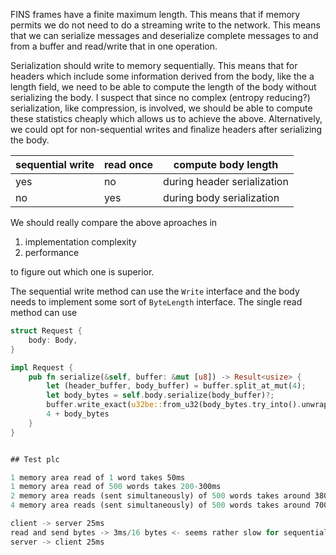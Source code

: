 
FINS frames have a finite maximum length.
This means that if memory permits we do not need to do a streaming write to the network.
This means that we can serialize messages and deserialize complete messages to and from a buffer and read/write that in one operation.

Serialization should write to memory sequentially.
This means that for headers which include some information derived from the body, like the a length field, we need to be able to compute the length of the body without serializing the body.
I suspect that since no complex (entropy reducing?) serialization, like compression, is involved, we should be able to compute these statistics cheaply which allows us to achieve the above.
Alternatively, we could opt for non-sequential writes and finalize headers after serializing the body.

| sequential write | read once | compute body length         |
| ---------------- | --------- | --------------------------- |
| yes              | no        | during header serialization |
| no               | yes       | during body serialization   |

We should really compare the above aproaches in

1. implementation complexity
2. performance

to figure out which one is superior.

The sequential write method can use the `Write` interface and the body needs to implement some sort of `ByteLength` interface.
The single read method can use

```rust
struct Request {
    body: Body,
}

impl Request {
    pub fn serialize(&self, buffer: &mut [u8]) -> Result<usize> {
        let (header_buffer, body_buffer) = buffer.split_at_mut(4);
        let body_bytes = self.body.serialize(body_buffer)?;
        buffer.write_exact(u32be::from_u32(body_bytes.try_into().unwrap()).to_bytes())?;
        4 + body_bytes
    }
}


## Test plc

1 memory area read of 1 word takes 50ms
1 memory area read of 500 words takes 200-300ms
2 memory area reads (sent simultaneously) of 500 words takes around 380ms
4 memory area reads (sent simultaneously) of 500 words takes around 700ms

client -> server 25ms
read and send bytes -> 3ms/16 bytes <- seems rather slow for sequential read
server -> client 25ms
